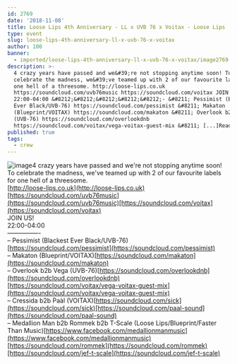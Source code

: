 ```yaml
---
id: 2769
date: '2018-11-08'
title: Loose Lips 4th Anniversary - LL x UVB 76 x Voitax - Loose Lips
type: event
slug: loose-lips-4th-anniversary-ll-x-uvb-76-x-voitax
author: 100
banner:
  - imported/loose-lips-4th-anniversary-ll-x-uvb-76-x-voitax/image2769.jpeg
description: >-
  4 crazy years have passed and we&#39;re not stopping anytime soon! To
  celebrate the madness, we&#39;ve teamed up with 2 of our favourite labels for
  one hell of a threesome. http://loose-lips.co.uk
  https://soundcloud.com/uvb76music https://soundcloud.com/voitax JOIN US!
  22:00-04:00 &#8212;&#8212;&#8212;&#8212;&#8212;- &#8211; Pessimist (Blackest
  Ever Black/UVB-76) https://soundcloud.com/pessimist &#8211; Makaton
  (Blueprint/VOITAX) https://soundcloud.com/makaton &#8211; Overlook b2b Vega
  (UVB-76) https://soundcloud.com/overlookdnb
  https://soundcloud.com/voitax/vega-voitax-guest-mix &#8211; [...]Read More...
published: true
tags:
  - crew
---
```

![image](../imported/loose-lips-4th-anniversary-ll-x-uvb-76-x-voitax/image2769.jpeg)4 crazy years have passed and we're not stopping anytime soon!  
To celebrate the madness, we've teamed up with 2 of our favourite labels for one hell of a threesome.  
[http://loose-lips.co.uk](http://loose-lips.co.uk)[https://soundcloud.com/uvb76music](https://soundcloud.com/uvb76music)[https://soundcloud.com/voitax](https://soundcloud.com/voitax)  
JOIN US!  
22:00-04:00  
—————-  
– Pessimist (Blackest Ever Black/UVB-76)[https://soundcloud.com/pessimist](https://soundcloud.com/pessimist)  
– Makaton (Blueprint/VOITAX)[https://soundcloud.com/makaton](https://soundcloud.com/makaton)  
– Overlook b2b Vega (UVB-76)[https://soundcloud.com/overlookdnb](https://soundcloud.com/overlookdnb)[https://soundcloud.com/voitax/vega-voitax-guest-mix](https://soundcloud.com/voitax/vega-voitax-guest-mix)  
– Cressida b2b Paàl (VOITAX)[https://soundcloud.com/sick](https://soundcloud.com/sick)[https://soundcloud.com/paal-sound](https://soundcloud.com/paal-sound)  
– Medallion Man b2b Rommek b2b T-Scale (Loose Lips/Blueprint/Faster Than Music)[https://www.facebook.com/medallionmanmusic](https://www.facebook.com/medallionmanmusic)[https://soundcloud.com/rommek](https://soundcloud.com/rommek)[https://soundcloud.com/jef-t-scale](https://soundcloud.com/jef-t-scale)